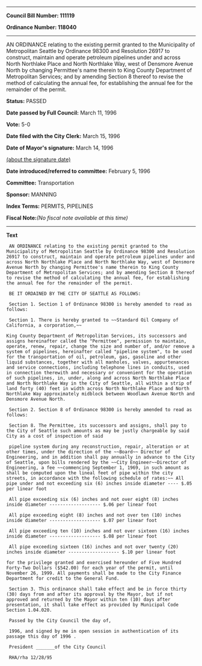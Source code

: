 

********

**Council Bill Number: 111119**
   
**Ordinance Number: 118040**
********

 AN ORDINANCE relating to the existing permit granted to the Municipality of Metropolitan Seattle by Ordinance 98300 and Resolution 26917 to construct, maintain and operate petroleum pipelines under and across North Northlake Place and North Northlake Way, west of Densmore Avenue North by changing Permittee's name therein to King County Department of Metropolitan Services; and by amending Section 8 thereof to revise the method of calculating the annual fee, for establishing the annual fee for the remainder of the permit.

**Status:** PASSED
   
**Date passed by Full Council:** March 11, 1996
   
**Vote:** 5-0
   
**Date filed with the City Clerk:** March 15, 1996
   
**Date of Mayor's signature:** March 14, 1996
   
[(about the signature date)](/~public/approvaldate.htm)
   
   
   
**Date introduced/referred to committee:** February 5, 1996
   
**Committee:** Transportation
   
**Sponsor:** MANNING
   
   
**Index Terms:** PERMITS, PIPELINES

**Fiscal Note:**_(No fiscal note available at this time)_

********

**Text**
   
```
 AN ORDINANCE relating to the existing permit granted to the Municipality of Metropolitan Seattle by Ordinance 98300 and Resolution 26917 to construct, maintain and operate petroleum pipelines under and across North Northlake Place and North Northlake Way, west of Densmore Avenue North by changing Permittee's name therein to King County Department of Metropolitan Services; and by amending Section 8 thereof to revise the method of calculating the annual fee, for establishing the annual fee for the remainder of the permit.

 BE IT ORDAINED BY THE CITY OF SEATTLE AS FOLLOWS:

 Section 1. Section 1 of Ordinance 98300 is hereby amended to read as follows:

 Section 1. There is hereby granted to ~~Standard Oil Company of California, a corporation,~~

King County Department of Metropolitan Services, its successors and assigns hereinafter called the "Permittee", permission to maintain, operate, renew, repair, change the size and number of, and/or remove a system of pipelines, hereinafter called "pipeline system", to be used for the transportation of oil, petroleum, gas, gasoline and other liquid substances, together with all manholes, valves, appurtenances and service connections, including telephone lines in conduits, used in connection therewith and necessary or convenient for the operation of such pipelines, in, under, along and across North Northlake Place and North Northlake Way in the City of Seattle, all within a strip of land forty (40) feet in width across North Northlake Place and North Northlake Way approximately midblock between Woodlawn Avenue North and Densmore Avenue North.

 Section 2. Section 8 of Ordinance 98300 is hereby amended to read as follows:

 Section 8. The Permittee, its successors and assigns, shall pay to the City of Seattle such amounts as may be justly chargeable by said City as a cost of inspection of said

 pipeline system during any reconstruction, repair, alteration or at other times, under the direction of the ~~Board~~ Director of Engineering, and in addition shall pay annually in advance to the City of Seattle, upon bills rendered by the ~~City Engineer~~Director of Engineering, a fee ~~commencing September 1, 1969, in such amount as shall be computed upon the lineal feet of pipe within the city streets, in accordance with the following schedule of rates:~~ All pipe under and not exceeding six (6) inches inside diameter ---- $.05 per linear foot

 All pipe exceeding six (6) inches and not over eight (8) inches inside diameter ------------------- $.06 per linear foot

 All pipe exceeding eight (8) inches and not over ten (10) inches inside diameter ------------------- $.07 per linear foot

 All pipe exceeding ten (10) inches and not over sixteen (16) inches inside diameter ------------------- $.08 per linear foot

 All pipe exceeding sixteen (16) inches and not over twenty (20) inches inside diameter ------------------- $.10 per linear foot

for the privilege granted and exercised hereunder of Five Hundred Forty-Two Dollars ($542.00) for each year of the permit, until November 26, 1999. All payments shall be made to the City Finance Department for credit to the General Fund.

 Section 3. This ordinance shall take effect and be in force thirty (30) days from and after its approval by the Mayor, but if not approved and returned by the Mayor within ten (10) days after presentation, it shall take effect as provided by Municipal Code Section 1.04.020.

 Passed by the City Council the day of,

 1996, and signed by me in open session in authentication of its passage this day of 1996 .

 President _______of the City Council

 RHA/rha 12/28/95

```
